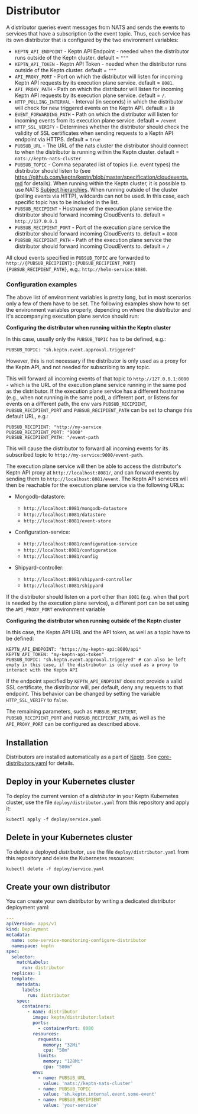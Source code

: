 # Distributor

A distributor queries event messages from NATS and sends the events to services that have a subscription to the event topic.
Thus, each service has its own distributor that is configured by the two environment variables:

- `KEPTN_API_ENDPOINT` - Keptn API Endpoint - needed when the distributor runs outside of the Keptn cluster. default = `"""`
- `KEPTN_API_TOKEN` - Keptn API Token - needed when the distributor runs outside of the Keptn cluster. default = `"""`
- `API_PROXY_PORT` - Port on which the distributor will listen for incoming Keptn API requests by its execution plane service. default = `8081`.
- `API_PROXY_PATH` - Path on which the distributor will listen for incoming Keptn API requests by its execution plane service. default = `/`.
- `HTTP_POLLING_INTERVAL` - Interval (in seconds) in which the distributor will check for new triggered events on the Keptn API. default = `10`
- `EVENT_FORWARDING_PATH` - Path on which the distributor will listen for incoming events from its execution plane service. default = `/event`
- `HTTP_SSL_VERIFY` - Determines whether the distributor should check the validity of SSL certificates when sending requests to a Keptn API endpoint via HTTPS. default = `true`
- `PUBSUB_URL` - The URL of the nats cluster the distributor should connect to when the distributor is running within the Keptn cluster. default = `nats://keptn-nats-cluster`
- `PUBSUB_TOPIC` - Comma separated list of topics (i.e. event types) the distributor should listen to (see https://github.com/keptn/keptn/blob/master/specification/cloudevents.md for details). When running within the Keptn cluster, it is possible to use NATS [Subject hierarchies](https://nats-io.github.io/docs/developer/concepts/subjects.html#matching-a-single-token). When running outside of the cluster (polling events via HTTP), wildcards can not be used. In this case, each specific topic has to be included in the list.
- `PUBSUB_RECIPIENT` - Hostname of the execution plane service the distributor should forward incoming CloudEvents to. default = `http://127.0.0.1`
- `PUBSUB_RECIPIENT_PORT` - Port of the execution plane service the distributor should forward incoming CloudEvents to. default = `8080`
- `PUBSUB_RECIPIENT_PATH` - Path of the execution plane service the distributor should forward incoming CloudEvents to. default = `/`

All cloud events specified in `PUBSUB_TOPIC` are forwarded to `http://{PUBSUB_RECIPIENT}:{PUBSUB_RECIPIENT_PORT}{PUBSUB_RECIPIENT_PATH}`, e.g.: `http://helm-service:8080`.

### Configuration examples

The above list of environment variables is pretty long, but in most scenarios only a few of them have to be set. The following examples show how to set the environment variables properly, depending on where the distributor and it's accompanying execution plane service should run:

**Configuring the distributor when running within the Keptn cluster**

In this case, usually only the `PUBSUB_TOPIC` has to be defined, e.g.:

```
PUBSUB_TOPIC: "sh.keptn.event.approval.triggered"
```

However, this is not necessary if the distributor is only used as a proxy for the Keptn API, and not needed for subscribing to any topic.

This will forward all incoming events of that topic to `http://127.0.0.1:8080` - which is the URL of the execution plane service running in the same pod as the distributor. If the execution plane service has a different hostname (e.g., when not running in the same pod), a different port, or listens for events on a different path, the env vars `PUBSUB_RECIPIENT`, `PUBSUB_RECIPIENT_PORT` and `PUBSUB_RECIPIENT_PATH` can be set to change this default URL, e.g.:

```
PUBSUB_RECIPIENT: "http://my-service
PUBSUB_RECIPIENT_PORT: "9000"
PUBSUB_RECIPIENT_PATH: "/event-path
```

This will cause the distributor to forward all incoming events for its subscribed topic to `http://my-service:9000/event-path`.

The execution plane service will then be able to access the distributor's Keptn API proxy at `http://localhost:8081/`, and can forward events by sending them to `http://localhost:8081/event`.
The Keptn API services will then be reachable for the execution plane service via the following URLs:


- Mongodb-datastore:
    - `http://localhost:8081/mongodb-datastore`
    - `http://localhost:8081/datastore`
    - `http://localhost:8081/event-store`

- Configuration-service:
    - `http://localhost:8081/configuration-service`
    - `http://localhost:8081/configuration`
    - `http://localhost:8081/config`

- Shipyard-controller:
    - `http://localhost:8081/shipyard-controller`
    - `http://localhost:8081/shipyard`

If the distributor should listen on a port other than `8081` (e.g. when that port is needed by the execution plane service), a different port can be set using the `API_PROXY_PORT` environment variable

**Configuring the distributor when running outside of the Keptn cluster**

In this case, the Keptn API URL and the API token, as well as a topic have to be defined:

```
KEPTN_API_ENDPOINT: "https://my-keptn-api:8080/api"
KEPTN_API_TOKEN: "my-keptn-api-token"
PUBSUB_TOPIC: "sh.keptn.event.approval.triggered" # can also be left empty in this case, if the distributor is only used as a proxy to interact with the Keptn API
```

If the endpoint specified by `KEPTN_API_ENDPOINT` does not provide a valid SSL certificate, the distributor will, per default, deny any requests to that endpoint. This behavior can be changed by setting the variable `HTTP_SSL_VERIFY` to `false`.

The remaining parameters, such as `PUBSUB_RECIPIENT`, `PUBSUB_RECIPIENT_PORT` and `PUBSUB_RECIPIENT_PATH`, as well as the `API_PROXY_PORT` can be configured as described above.

## Installation

Distributors are installed automatically as a part of [Keptn](https://keptn.sh). See
[core-distributors.yaml](/installer/manifests/keptn/core-distributors.yaml) for details.

## Deploy in your Kubernetes cluster

To deploy the current version of a *distributor* in your Keptn Kubernetes cluster, use the file `deploy/distributor.yaml` from this repository and apply it:

```console
kubectl apply -f deploy/service.yaml
```

## Delete in your Kubernetes cluster

To delete a deployed *distributor*, use the file `deploy/distributor.yaml` from this repository and delete the Kubernetes resources:

```console
kubectl delete -f deploy/service.yaml
```

## Create your own distributor

You can create your own distributor by writing a dedicated distributor deployment yaml:

```yaml
---
apiVersion: apps/v1
kind: Deployment
metadata:
  name: some-service-monitoring-configure-distributor
  namespace: keptn
spec:
  selector:
    matchLabels:
      run: distributor
  replicas: 1
  template:
    metadata:
      labels:
        run: distributor
    spec:
      containers:
        - name: distributor
          image: keptn/distributor:latest
          ports:
            - containerPort: 8080
          resources:
            requests:
              memory: "32Mi"
              cpu: "50m"
            limits:
              memory: "128Mi"
              cpu: "500m"
          env:
            - name: PUBSUB_URL
              value: 'nats://keptn-nats-cluster'
            - name: PUBSUB_TOPIC
              value: 'sh.keptn.internal.event.some-event'
            - name: PUBSUB_RECIPIENT
              value: 'your-service'
```
